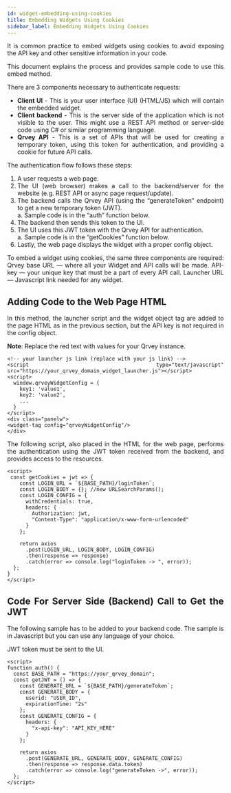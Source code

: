 ```yaml
---
id: widget-embedding-using-cookies
title: Embedding Widgets Using Cookies
sidebar_label: Embedding Widgets Using Cookies
---
```


<div style="text-align: justify">

It is common practice to embed widgets using cookies to avoid exposing the API key and other sensitive information in your code. 

This document explains the process and provides sample code to use this embed method.

There are 3 components necessary to authenticate requests:
* **Client UI** - This is your user interface (UI) (HTML/JS) which will contain the embedded widget.
* **Client backend** - This is the server side of the application which is not visible to the user. This might use a REST API method or server-side code using C# or similar programming language.
* **Qrvey API** - This is a set of APIs that will be used for creating a temporary token, using this token for authentication, and providing a cookie for future API calls.

The authentication flow follows these steps:
1. A user requests a web page.
2. The UI (web browser) makes a call to the backend/server for the website (e.g. REST API or async page request/update).
3. The backend calls the Qrvey API (using the “generateToken” endpoint) to get a new temporary token (JWT).<br>
a. Sample code is in the “auth” function below.
4. The backend then sends this token to the UI.
5. The UI uses this JWT token with the Qrvey API for authentication. <br>
a. Sample code is in the “getCookies” function below.
6. Lastly, the web page displays the widget with a proper config object.
 
To embed a widget using cookies, the same three components are required:
Qrvey base URL — where all your Widget and API calls will be made.
API-key — your unique key that must be a part of every API call.
Launcher URL — Javascript link needed for any widget.

## Adding Code to the Web Page HTML
In this method, the launcher script and the widget object tag are added to the page HTML  as in the previous section, but the API key is not required in the config object.

**Note**: Replace the red text with values for your Qrvey instance.

```
<!-- your launcher js link (replace with your js link) -->
<script type="text/javascript" src="https://your_qrvey_domain_widget_launcher.js"></script>
<script>  
  window.qrveyWidgetConfig = {
    key1: 'value1',
    key2: 'value2',
    ...
  }
</script> 
<div class="panelw">
<widget-tag config="qrveyWidgetConfig"/>
</div>
```
The following script, also placed in the HTML for the web page, performs the authentication using the JWT token received from the backend, and provides access to the resources.
```
<script>  
 const getCookies = jwt => {
    const LOGIN_URL = `${BASE_PATH}/loginToken`;
    const LOGIN_BODY = {}; //new URLSearchParams();
    const LOGIN_CONFIG = {
      withCredentials: true,
      headers: {
        Authorization: jwt,
        "Content-Type": "application/x-www-form-urlencoded"
      }
    };

    return axios
      .post(LOGIN_URL, LOGIN_BODY, LOGIN_CONFIG)
      .then(response => response)
      .catch(error => console.log("loginToken -> ", error));
  };
}
</script>
```

## Code For Server Side (Backend) Call to Get the JWT
The following sample has to be added to your backend code. The sample is in Javascript but you can use any language of your choice.

JWT token must be sent to the UI.

```
<script> 
function auth() {
  const BASE_PATH = "https://your_qrvey_domain";
  const getJWT = () => {
    const GENERATE_URL = `${BASE_PATH}/generateToken`;
    const GENERATE_BODY = {
      userid: "USER_ID",
      expirationTime: "2s"
    };
    const GENERATE_CONFIG = {
      headers: {
        "x-api-key": "API_KEY_HERE" 
      }
    };

    return axios
      .post(GENERATE_URL, GENERATE_BODY, GENERATE_CONFIG)
      .then(response => response.data.token)
      .catch(error => console.log("generateToken ->", error));
  };
</script>
```

